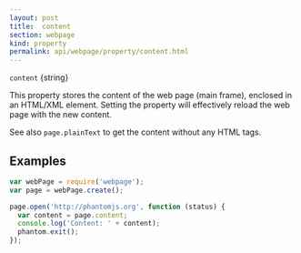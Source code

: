 ```yaml
---
layout: post
title:  content
section: webpage
kind: property
permalink: api/webpage/property/content.html
---
```


`content` {string}

This property stores the content of the web page (main frame), enclosed in an HTML/XML element. Setting the property will effectively reload the web page with the new content.

See also `page.plainText` to get the content without any HTML tags.

## Examples

```javascript
var webPage = require('webpage');
var page = webPage.create();

page.open('http://phantomjs.org', function (status) {
  var content = page.content;
  console.log('Content: ' + content);
  phantom.exit();
});
```








